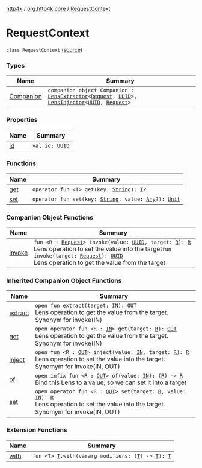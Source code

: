 [http4k](../../index.md) / [org.http4k.core](../index.md) / [RequestContext](./index.md)

# RequestContext

`class RequestContext` [(source)](https://github.com/http4k/http4k/blob/master/http4k-core/src/main/kotlin/org/http4k/core/RequestContext.kt#L9)

### Types

| Name | Summary |
|---|---|
| [Companion](-companion/index.md) | `companion object Companion : `[`LensExtractor`](../../org.http4k.lens/-lens-extractor/index.md)`<`[`Request`](../-request/index.md)`, `[`UUID`](https://docs.oracle.com/javase/9/docs/api/java/util/UUID.html)`>, `[`LensInjector`](../../org.http4k.lens/-lens-injector/index.md)`<`[`UUID`](https://docs.oracle.com/javase/9/docs/api/java/util/UUID.html)`, `[`Request`](../-request/index.md)`>` |

### Properties

| Name | Summary |
|---|---|
| [id](id.md) | `val id: `[`UUID`](https://docs.oracle.com/javase/9/docs/api/java/util/UUID.html) |

### Functions

| Name | Summary |
|---|---|
| [get](get.md) | `operator fun <T> get(key: `[`String`](https://kotlinlang.org/api/latest/jvm/stdlib/kotlin/-string/index.html)`): `[`T`](get.md#T)`?` |
| [set](set.md) | `operator fun set(key: `[`String`](https://kotlinlang.org/api/latest/jvm/stdlib/kotlin/-string/index.html)`, value: `[`Any`](https://kotlinlang.org/api/latest/jvm/stdlib/kotlin/-any/index.html)`?): `[`Unit`](https://kotlinlang.org/api/latest/jvm/stdlib/kotlin/-unit/index.html) |

### Companion Object Functions

| Name | Summary |
|---|---|
| [invoke](invoke.md) | `fun <R : `[`Request`](../-request/index.md)`> invoke(value: `[`UUID`](https://docs.oracle.com/javase/9/docs/api/java/util/UUID.html)`, target: `[`R`](-companion/invoke.md#R)`): `[`R`](-companion/invoke.md#R)<br>Lens operation to set the value into the target`fun invoke(target: `[`Request`](../-request/index.md)`): `[`UUID`](https://docs.oracle.com/javase/9/docs/api/java/util/UUID.html)<br>Lens operation to get the value from the target |

### Inherited Companion Object Functions

| Name | Summary |
|---|---|
| [extract](../../org.http4k.lens/-lens-extractor/extract.md) | `open fun extract(target: `[`IN`](../../org.http4k.lens/-lens-extractor/index.md#IN)`): `[`OUT`](../../org.http4k.lens/-lens-extractor/index.md#OUT)<br>Lens operation to get the value from the target. Synonym for invoke(IN) |
| [get](../../org.http4k.lens/-lens-extractor/get.md) | `open operator fun <R : `[`IN`](../../org.http4k.lens/-lens-extractor/index.md#IN)`> get(target: `[`R`](../../org.http4k.lens/-lens-extractor/get.md#R)`): `[`OUT`](../../org.http4k.lens/-lens-extractor/index.md#OUT)<br>Lens operation to get the value from the target. Synonym for invoke(IN) |
| [inject](../../org.http4k.lens/-lens-injector/inject.md) | `open fun <R : `[`OUT`](../../org.http4k.lens/-lens-injector/index.md#OUT)`> inject(value: `[`IN`](../../org.http4k.lens/-lens-injector/index.md#IN)`, target: `[`R`](../../org.http4k.lens/-lens-injector/inject.md#R)`): `[`R`](../../org.http4k.lens/-lens-injector/inject.md#R)<br>Lens operation to set the value into the target. Synomym for invoke(IN, OUT) |
| [of](../../org.http4k.lens/-lens-injector/of.md) | `open infix fun <R : `[`OUT`](../../org.http4k.lens/-lens-injector/index.md#OUT)`> of(value: `[`IN`](../../org.http4k.lens/-lens-injector/index.md#IN)`): (`[`R`](../../org.http4k.lens/-lens-injector/of.md#R)`) -> `[`R`](../../org.http4k.lens/-lens-injector/of.md#R)<br>Bind this Lens to a value, so we can set it into a target |
| [set](../../org.http4k.lens/-lens-injector/set.md) | `open operator fun <R : `[`OUT`](../../org.http4k.lens/-lens-injector/index.md#OUT)`> set(target: `[`R`](../../org.http4k.lens/-lens-injector/set.md#R)`, value: `[`IN`](../../org.http4k.lens/-lens-injector/index.md#IN)`): `[`R`](../../org.http4k.lens/-lens-injector/set.md#R)<br>Lens operation to set the value into the target. Synomym for invoke(IN, OUT) |

### Extension Functions

| Name | Summary |
|---|---|
| [with](../with.md) | `fun <T> `[`T`](../with.md#T)`.with(vararg modifiers: (`[`T`](../with.md#T)`) -> `[`T`](../with.md#T)`): `[`T`](../with.md#T) |
